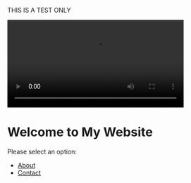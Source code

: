 
THIS IS A TEST ONLY

<video controls width="400" autoplay="true">
    <source src="https://tst.dynamsoft.com/public/docs/dbr/javascript/How%20to%20Use%20Dynamsoft%20Barcode%20Reader%20JavaScript%20SDK%20v1.1.mp4">
</video>

<script>
    // Check if autoplay flag exists in sessionStorage
    const autoplayFlag = sessionStorage.getItem('autoplay');

    if (!autoplayFlag) {
        // Autoplay the video if the flag doesn't exist
        const videoElement = document.getElementById('myVideo');
        videoElement.autoplay = true;

        // Set the autoplay flag in sessionStorage
        sessionStorage.setItem('autoplay', 'true');
    }
</script>

# Welcome to My Website

Please select an option:

- [About](about.md)
- [Contact](contact.md)


